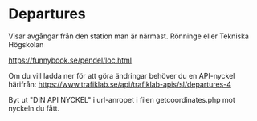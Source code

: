 # Departures
Visar avgångar från den station man är närmast. Rönninge eller Tekniska Högskolan

https://funnybook.se/pendel/loc.html

Om du vill ladda ner för att göra ändringar behöver du en API-nyckel härifrån: 
  https://www.trafiklab.se/api/trafiklab-apis/sl/departures-4

Byt ut "DIN API NYCKEL" i url-anropet i filen getcoordinates.php mot nyckeln du fått.
